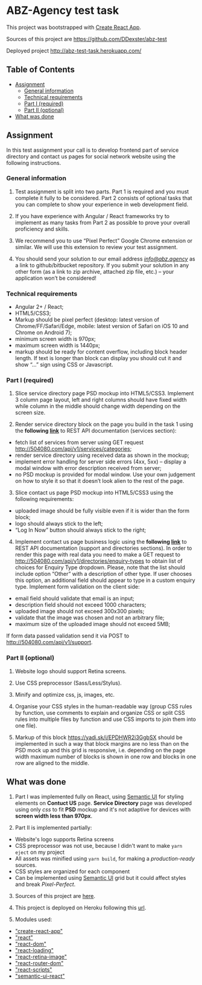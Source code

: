 # ABZ-Agency test task

This project was bootstrapped with [Create React App](https://github.com/facebookincubator/create-react-app).

Sources of this project are https://github.com/DDexster/abz-test

Deployed project http://abz-test-task.herokuapp.com/

## Table of Contents

- [Assignment](#assignment)
  - [General information](#general-information)
  - [Technical requirements](#technical-requirements)
  - [Part I (required)](#part-i-required)
  - [Part II (optional)](#part-ii-optional)
- [What was done](#what-was-done)

## Assignment

In this test assignment your call is to develop frontend part of service directory and contact
us pages for social network website using the following instructions.

### General information

  1. Test assignment is split into two parts. Part 1 is required and you must complete it fully to be considered. Part 2 consists of optional tasks that you can complete to show your experience in web development field.

  2. If you have experience with Angular / React frameworks try to implement as many tasks from Part 2 as possible to prove your overall proficiency and skills.

  3. We recommend you to use “Pixel Perfect” Google Chrome extension or similar. We will use this extension to review your test assignment.

  4. You should send your solution to our email address *info@abz.agency* as a link to github/bitbucket repository. If you submit your solution in any other form (as a link to zip archive, attached zip file, etc.) – your application won’t be considered!

### Technical requirements

- Angular 2+ / React;
- HTML5/CSS3;
- Markup should be pixel perfect (desktop: latest version of Chrome/FF/Safari/Edge, mobile: latest version of Safari on iOS 10 and Chrome on Android 7);
- minimum screen width is 970px;
- maximum screen width is 1440px;
- markup should be ready for content overflow, including block header length. If text is longer than block can display you should cut it and show “…” sign using CSS or Javascript.

### Part I (required)

1. Slice service directory page PSD mockup into HTML5/CSS3. Implement 3 column page layout, left and right columns should have fixed width while column in the middle should change width depending on the screen size.

2. Render service directory block on the page you build in the task 1 using the **following [link](https://anypoint.mulesoft.com/apiplatform/abz-dn-ua/#/portals/organizations/53806f58-49a2-4aea-bae9-91ca570e4f4d/apis/18293074/versions/307251)** to REST API documentation (services section): 
  * fetch list of services from server using GET request http://504080.com/api/v1/services/categories;
  * render service directory using received data as shown in the mockup;
  * implement error handling for server side errors (4xx, 5xx) – display a modal window with error description received from server;
  * no PSD mockup is provided for modal window. Use your own judgement on how to style it so that it doesn’t look alien to the rest of the page.

3. Slice contact us page PSD mockup into HTML5/CSS3 using the following requirements:
  * uploaded image should be fully visible even if it is wider than the form block;
  * logo should always stick to the left;
  * “Log In Now” button should always stick to the right;

4. Implement contact us page business logic using the **following [link](https://anypoint.mulesoft.com/apiplatform/abz-dn-ua/#/portals/organizations/53806f58-49a2-4aea-bae9-91ca570e4f4d/apis/18293074/versions/307251)** to REST API documentation (support and directories sections). In order to render this page with real data you need to make a GET request to
http://504080.com/api/v1/directories/enquiry-types to obtain list of choices for Enquiry Type dropdown. Please, note that the list should include option “Other” with a description of other type. If user chooses this option, an additional field should appear to type in a custom enquiry type. Implement form validation on the client side:
  * email field should validate that email is an input;
  * description field should not exceed 1000 characters;
  * uploaded image should not exceed 300x300 pixels;
  * validate that the image was chosen and not an arbitrary file;
  * maximum size of the uploaded image should not exceed 5MB;
  
If form data passed validation send it via POST to http://504080.com/api/v1/support.

### Part II (optional)
1. Website logo should support Retina screens.

2. Use CSS preprocessor (Sass/Less/Stylus).

3. Minify and optimize css, js, images, etc.

4. Organise your CSS styles in the human-readable way (group CSS rules by function, use comments to explain and organize CSS or split CSS rules into multiple files by function and use CSS imports to join them into one file).

5. Markup of this block https://yadi.sk/i/EPDHWR2i3GgbSX should be implemented in such a way that block margins are no less than on the PSD mock up and this grid is responsive, i.e. depending on the page width maximum number of blocks is shown in one row and blocks in one row are aligned to the middle.

## What was done

1. Part I was implemented fully on React, using [Semantic UI](https://react.semantic-ui.com/) for styling elements on **Contuct US** page. **Service Directory** page was developed using only *css* to fit **PSD** mockup and it's not adaptive for devices with **screen width less than 970px**.

2. Part II is implemented partially:
  * Website's logo supports Retina screens
  * CSS preprocessor was not use, because I didn't want to make `yarn eject` on my project
  * All assets was minified using `yarn build`, for making a *production-ready* sources.
  * CSS styles are organized for each component
  * Can be implemented using [Semantic UI](https://react.semantic-ui.com/) grid but it could affect styles and break *Pixel-Perfect*.

3. Sources of this project are [here](https://github.com/DDexster/abz-test).

4. This project is deployed on Heroku following this [url](http://abz-test-task.herokuapp.com/).

5. Modules used:
  * ["create-react-app"](https://www.npmjs.com/package/create-react-app)
  * ["react"](https://www.npmjs.com/package/react)
  * ["react-dom"](https://www.npmjs.com/package/react-dom)
  * ["react-loading"](https://www.npmjs.com/package/react-loading)
  * ["react-retina-image"](https://www.npmjs.com/package/react-retina-image)
  * ["react-router-dom"](https://www.npmjs.com/package/react-router-dom)
  * ["react-scripts"](https://www.npmjs.com/package/react-scripts)
  * ["semantic-ui-react"](https://www.npmjs.com/package/semantic-ui-react)